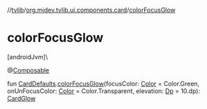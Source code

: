 //[tvlib](../../index.md)/[org.mjdev.tvlib.ui.components.card](index.md)/[colorFocusGlow](color-focus-glow.md)

# colorFocusGlow

[androidJvm]\

@[Composable](https://developer.android.com/reference/kotlin/androidx/compose/runtime/Composable.html)

fun [CardDefaults](https://developer.android.com/reference/kotlin/androidx/tv/material3/CardDefaults.html).[colorFocusGlow](color-focus-glow.md)(focusColor: [Color](https://developer.android.com/reference/kotlin/androidx/compose/ui/graphics/Color.html) = Color.Green, onUnFocusColor: [Color](https://developer.android.com/reference/kotlin/androidx/compose/ui/graphics/Color.html) = Color.Transparent, elevation: [Dp](https://developer.android.com/reference/kotlin/androidx/compose/ui/unit/Dp.html) = 10.dp): [CardGlow](https://developer.android.com/reference/kotlin/androidx/tv/material3/CardGlow.html)
